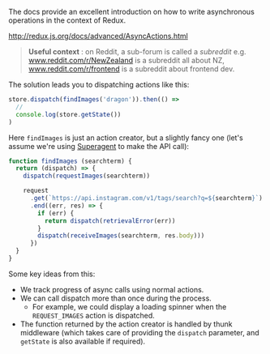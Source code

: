 The docs provide an excellent introduction on how to write asynchronous operations in the context of Redux.

http://redux.js.org/docs/advanced/AsyncActions.html

> **Useful context** : on Reddit, a sub-forum is called a _subreddit_  e.g. www.reddit.com/r/NewZealand is a subreddit all about NZ, www.reddit.com/r/frontend is a subreddit about frontend dev.

The solution leads you to dispatching actions like this:

```js
store.dispatch(findImages('dragon')).then(() =>
  // 
  console.log(store.getState())
)
```

Here `findImages` is just an action creator, but a slightly fancy one (let's assume we're using [Superagent](https://github.com/visionmedia/superagent) to make the API call):

```js
function findImages (searchterm) {
  return (dispatch) => {
    dispatch(requestImages(searchterm))

    request
      .get(`https://api.instagram.com/v1/tags/search?q=${searchterm}`)
      .end((err, res) => {
        if (err) {
          return dispatch(retrievalError(err))
        }
        dispatch(receiveImages(searchterm, res.body)))
      })
  }
}
```

Some key ideas from this:

- We track progress of async calls using normal actions.
- We can call dispatch more than once during the process.
  - For example, we could display a loading spinner when the `REQUEST_IMAGES` action is dispatched.
- The function returned by the action creator is handled by thunk middleware (which takes care of providing the `dispatch` parameter, and `getState` is also available if required).

